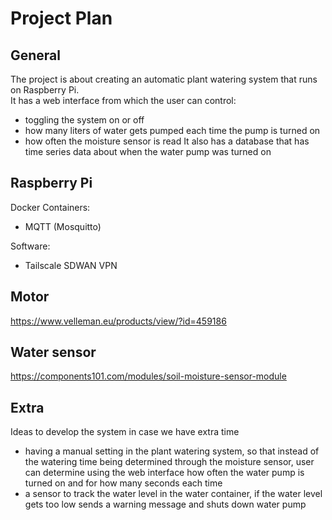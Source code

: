 # Project Plan

## General
The project is about creating an automatic plant watering system that runs on Raspberry Pi.  
It has a web interface from which the user can control:  
- toggling the system on or off
- how many liters of water gets pumped each time the pump is turned on  
- how often the moisture sensor is read
It also has a database that has time series data about when the water pump was turned on

## Raspberry Pi
Docker Containers:  
  - MQTT (Mosquitto)  

Software:  
  - Tailscale SDWAN VPN  

## Motor
https://www.velleman.eu/products/view/?id=459186  

## Water sensor
https://components101.com/modules/soil-moisture-sensor-module  


## Extra
Ideas to develop the system in case we have extra time
- having a manual setting in the plant watering system, so that instead of the watering time being determined through the moisture sensor, user can determine using the web interface how often the water pump is turned on and for how many seconds each time  
- a sensor to track the water level in the water container, if the water level gets too low sends a warning message and shuts down water pump

